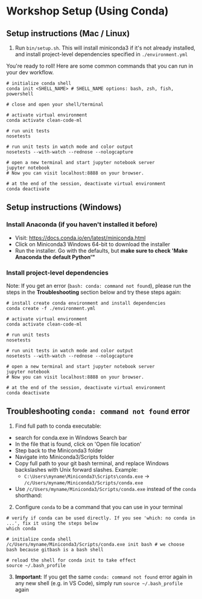 # Workshop Setup (Using Conda)

## Setup instructions (Mac / Linux)

1. Run `bin/setup.sh`. This will install miniconda3 if it's not already installed, and install project-level dependencies specified in `./environment.yml`

You're ready to roll! Here are some common commands that you can run in your dev workflow.

```shell
# initialize conda shell
conda init <SHELL_NAME> # SHELL_NAME options: bash, zsh, fish, powershell

# close and open your shell/terminal

# activate virtual environment
conda activate clean-code-ml

# run unit tests
nosetests

# run unit tests in watch mode and color output
nosetests --with-watch --rednose --nologcapture

# open a new terminal and start jupyter notebook server
jupyter notebook
# Now you can visit localhost:8888 on your browser.

# at the end of the session, deactivate virtual environment
conda deactivate

```

## Setup instructions (Windows)

### Install Anaconda (if you haven't installed it before)

- Visit: https://docs.conda.io/en/latest/miniconda.html
- Click on Miniconda3 Windows 64-bit to download the installer
- Run the installer. Go with the defaults, but **make sure to check 'Make Anaconda the default Python'"**

### Install project-level dependencies

Note: If you get an error (`bash: conda: command not found`), please run the steps in the **Troubleshooting** section below and try these steps again:

```shell
# install create conda environment and install dependencies
conda create -f ./environment.yml

# activate virtual environment
conda activate clean-code-ml

# run unit tests
nosetests

# run unit tests in watch mode and color output
nosetests --with-watch --rednose --nologcapture

# open a new terminal and start jupyter notebook server
jupyter notebook
# Now you can visit localhost:8888 on your browser.

# at the end of the session, deactivate virtual environment
conda deactivate
```

## Troubleshooting `conda: command not found` error

1. Find full path to conda executable:

- search for conda.exe in Windows Search bar
- In the file that is found, click on 'Open file location'
- Step back to the Miniconda3 folder
- Navigate into Miniconda3/Scripts folder
- Copy full path to your git bash terminal, and replace Windows backslashes with Unix forward slashes. Example:
  - `C:\Users\myname\Miniconda3\Scripts\conda.exe` -> `/c/Users/myname/Miniconda3/Scripts/conda.exe`
- Use `/c/Users/myname/Miniconda3/Scripts/conda.exe` instead of the `conda` shorthand:

2. Configure `conda` to be a command that you can use in your terminal

```shell
# verify if conda can be used directly. If you see 'which: no conda in ...', fix it using the steps below
which conda

# initialize conda shell
/c/Users/myname/Miniconda3/Scripts/conda.exe init bash # we choose bash because gitbash is a bash shell

# reload the shell for conda init to take effect
source ~/.bash_profile

```

3. **Important**: If you get the same `conda: command not found` error again in any new shell (e.g. in VS Code), simply run `source ~/.bash_profile` again
